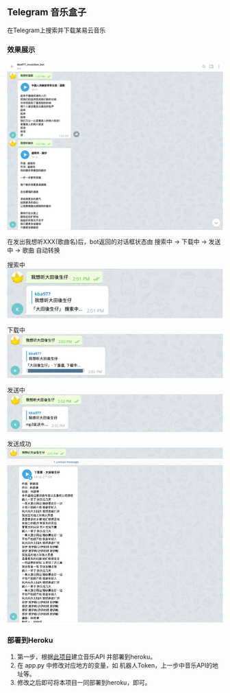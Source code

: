 ## Telegram 音乐盒子
在Telegram上搜索并下载某易云音乐


### 效果展示

![效果展示](./images/music_box_0.png)

在发出我想听XXX(歌曲名)后，bot返回的对话框状态由 搜索中 -> 下载中 -> 发送中 -> 歌曲 自动转换

搜索中
![效果展示](./images/music_box_1.png)

下载中
![效果展示](./images/music_box_2.png)


发送中
![效果展示](./images/music_box_3.png)

发送成功
![效果展示](./images/music_box_4.png)


### 部署到Heroku

1. 第一步，根据[此项目](https://github.com/Binaryify/NeteaseCloudMusicApi)建立音乐API 并部署到heroku。
2. 在 app.py 中修改对应地方的变量，如 机器人Token，上一步中音乐API的地址等。
3. 修改之后即可将本项目一同部署到heroku，即可。

